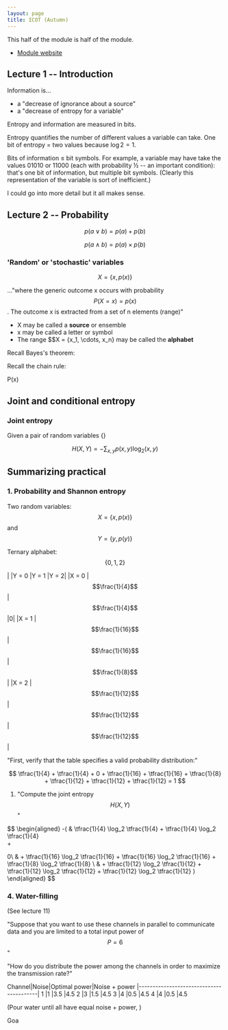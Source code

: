 ```yaml
---
layout: page
title: ICOT (Autumn)
---
```


This half of the module is half of the module.

* [Module website](http://www-module.cs.york.ac.uk/icot/)


## Lecture 1 -- Introduction

Information is...

* a "decrease of ignorance about a source"
* a "decrease of entropy for a variable"

Entropy and information are measured in bits.

Entropy quantifies the number of different values a variable can take. One bit of entropy = two values because $\log 2 = 1$.

Bits of information ≤ bit symbols. For example, a variable may have take the values 01010 or 11000
(each with probability ½ -- an important condition): that's one bit of information, but multiple bit symbols.
(Clearly this representation of the variable is sort of inefficient.) 

I could go into more detail but it all makes sense.


## Lecture 2 -- Probability

$$
p(a \vee b) = p(a) + p(b)
$$

$$
p(a \wedge b) = p(a) \times p(b)
$$

### 'Random' or 'stochastic' variables

$$
X = \{ x, p(x) \}
$$

..."where the generic outcome x occurs with probability $$P(X=x)=p(x)$$. The
outcome x is extracted from a set of n elements (range)"

* X may be called a **source** or ensemble
* x may be called a letter or symbol
* The range $$X = \{x_1, \cdots, x_n} may be called the **alphabet**

Recall Bayes's theorem:


Recall the chain rule:

P(x)



## Joint and conditional entropy

### Joint entropy

Given a pair of random variables {}

$$
H(X,Y)=-\sum_{x,y} p(x,y) \log_2(x,y)
$$



## Summarizing practical

### 1. Probability and Shannon entropy

Two random variables: $$X=\{x, p(x)\}$$ and $$Y=\{y, p(y)\}$$

Ternary alphabet: $$\{0, 1, 2\}$$

|       |Y = 0              |Y = 1              |Y = 2|
|X = 0  |$$\frac{1}{4}$$    |$$\frac{1}{4}$$    |0|
|X = 1  |$$\frac{1}{16}$$   |$$\frac{1}{16}$$   |$$\frac{1}{8}$$|
|X = 2  |$$\frac{1}{12}$$   |$$\frac{1}{12}$$   |$$\frac{1}{12}$$|

"First, verify that the table specifies a valid probability distribution:"

$$
\tfrac{1}{4}  + \tfrac{1}{4}  + 0 +
\tfrac{1}{16} + \tfrac{1}{16} + \tfrac{1}{8} +
\tfrac{1}{12} + \tfrac{1}{12} + \tfrac{1}{12} =
1
$$

1.  "Compute the joint entropy $$H(X,Y)$$"

$$
\begin{aligned}
-(
&
\tfrac{1}{4} \log_2 \tfrac{1}{4}
+
\tfrac{1}{4} \log_2 \tfrac{1}{4}  
+

0\\ &
+
\tfrac{1}{16} \log_2 \tfrac{1}{16} 
+
\tfrac{1}{16} \log_2 \tfrac{1}{16} 
+
\tfrac{1}{8} \log_2 \tfrac{1}{8} 
\\ &
+
\tfrac{1}{12} \log_2 \tfrac{1}{12} 
+
\tfrac{1}{12} \log_2 \tfrac{1}{12} 
+
\tfrac{1}{12} \log_2 \tfrac{1}{12} 
)
\end{aligned}
$$




### 4. Water-filling

(See lecture 11)

"Suppose that you want to use these channels in
parallel to communicate data and you are limited to a
total input power of $$P=6$$"

"How do you distribute the power among the channels
in order to maximize the transmission rate?"

 Channel|Noise|Optimal power|Noise + power
|-----------------------------------------|
 1      |1    |3.5          |4.5
 2      |3    |1.5          |4.5
 3      |4    |0.5          |4.5
 4      |4    |0.5          |4.5

(Pour water until all have equal noise + power, )

Goa

